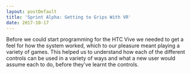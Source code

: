```yaml
---
layout: postDefault
title: 'Sprint Alpha: Getting to Grips With VR'
date: 2017-10-17
---
```


Before we could start programming for the HTC Vive we needed to get a feel for how the system worked, which to our pleasure meant playing a variety of games. This helped us to understand how each of the different controls can be used in a variety of ways and what a new user would assume each to do, before they've learnt the controls.

<!--excerpt-->
